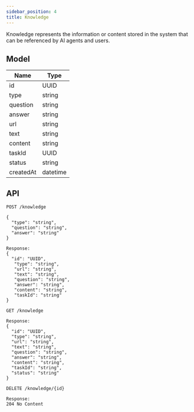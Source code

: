 ```yaml
---
sidebar_position: 4
title: Knowledge
---
```


Knowledge represents the information or content stored in the system that can be referenced by AI agents and users.

## Model

| Name      | Type     |
| --------- | -------- |
| id        | UUID     |
| type      | string   |
| question  | string   |
| answer    | string   |
| url       | string   |
| text      | string   |
| content   | string   |
| taskId    | UUID     |
| status    | string   |
| createdAt | datetime |

## API

```
POST /knowledge

{
  "type": "string",
  "question": "string",
  "answer": "string"
}

Response:
{
  "id": "UUID",
   "type": "string",
   "url": "string",
   "text": "string",
   "question": "string",
   "answer": "string",
   "content": "string",
   "taskId": "string"
}
```

```
GET /knowledge

Response:
{
  "id": "UUID",
  "type": "string",
  "url": "string",
  "text": "string",
  "question": "string",
  "answer": "string",
  "content": "string",
  "taskId": "string",
  "status": "string"
}
```

```
DELETE /knowledge/{id}

Response:
204 No Content
```
